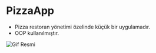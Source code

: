 # PizzaApp

- Pizza restoran yönetimi özelinde küçük bir uygulamadır. 
- OOP kullanılmıştır.

![Gif Resmi](http://g.recordit.co/GMuY3DQXSG.gif)
